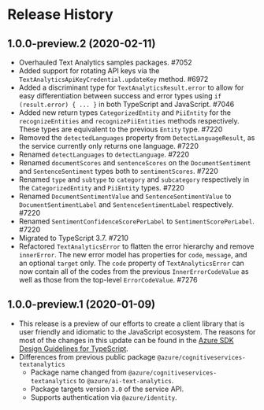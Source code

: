 # Release History

## 1.0.0-preview.2 (2020-02-11)

- Overhauled Text Analytics samples packages. #7052
- Added support for rotating API keys via the `TextAnalyticsApiKeyCredential.updateKey` method. #6972
- Added a discriminant type for `TextAnalyticsResult.error` to allow for easy differentiation between success and error types using `if (result.error) { ... }` in both TypeScript and JavaScript. #7046
- Added new return types `CategorizedEntity` and `PiiEntity` for the `recognizeEntities` and `recognizePiiEntities` methods respectively. These types are equivalent to the previous `Entity` type. #7220
- Removed the `detectedLanguages` property from `DetectLanguageResult`, as the service currently only returns one language. #7220
- Renamed `detectLanguages` to `detectLanguage`. #7220
- Renamed `documentScores` and `sentenceScores` on the `DocumentSentiment` and `SentenceSentiment` types both to `sentimentScores`. #7220
- Renamed `type` and `subtype` to `category` and `subcategory` respectively in the `CategorizedEntity` and `PiiEntity` types. #7220
- Renamed `DocumentSentimentValue` and `SentenceSentimentValue` to `DocumentSentimentLabel` and `SentenceSentimentLabel` respectively. #7220
- Renamed `SentimentConfidenceScorePerLabel` to `SentimentScorePerLabel`. #7220
- Migrated to TypeScript 3.7. #7210
- Refactored `TextAnalyticsError` to flatten the error hierarchy and remove `innerError`. The new error model has properties for `code`, `message`, and an optional `target` only. The `code` property of `TextAnalyticsError` can now contain all of the codes from the previous `InnerErrorCodeValue` as well as those from the top-level `ErrorCodeValue`. #7276

## 1.0.0-preview.1 (2020-01-09)

- This release is a preview of our efforts to create a client library that is user friendly and
  idiomatic to the JavaScript ecosystem. The reasons for most of the changes in this update can be found in the
  [Azure SDK Design Guidelines for TypeScript](https://azuresdkspecs.z5.web.core.windows.net/TypeScriptSpec.html).
- Differences from previous public package `@azure/cognitiveservices-textanalytics`
  - Package name changed from `@azure/cognitiveservices-textanalytics` to `@azure/ai-text-analytics`.
  - Package targets version `3.0` of the service API.
  - Supports authentication via `@azure/identity`.
